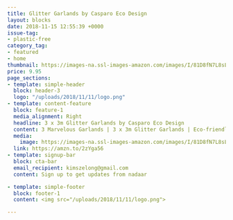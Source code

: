 ```yaml
---
title: Glitter Garlands by Casparo Eco Design 
layout: blocks
date: 2018-11-15 12:55:39 +0000
issue-tag:
- plastic-free
category_tag:
- featured
- home
thumbnail: https://images-na.ssl-images-amazon.com/images/I/81D8fN7L8sL._SL1500_.jpg
price: 9.95
page_sections:
- template: simple-header
  block: header-3
  logo: "/uploads/2018/11/11/logo.png"
- template: content-feature
  block: feature-1
  media_alignment: Right
  headline: 3 x 3m Glitter Garlands by Casparo Eco Design 
  content: 3 Marvelous Garlands | 3 x 3m Glitter Garlands | Eco-friendly & Quickly Set Up | Perfect for Birthday | Wedding | Baby Shower | Pompom Alternative | Christmas decoration
  media:
    image: https://images-na.ssl-images-amazon.com/images/I/81D8fN7L8sL._SL1500_.jpg
  link: https://amzn.to/2zYga56
- template: signup-bar
  block: cta-bar
  email_recipient: kimszelong@gmail.com
  content: Sign up to get updates from nadaar

- template: simple-footer
  block: footer-1
  content: <img src="/uploads/2018/11/11/logo.png">

---
```

